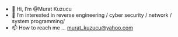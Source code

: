 - 👋 Hi, I’m @Murat Kuzucu
- 👀 I’m interested in reverse engineering / cyber security / network / system programming/
- 📫 How to reach me ... murat_kuzucu@yahoo.com
